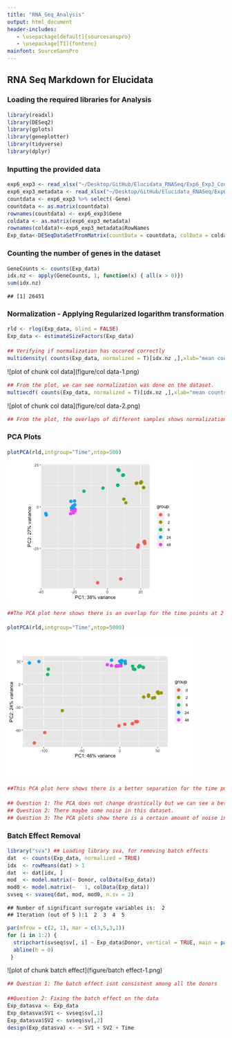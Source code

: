 ```yaml
---
title: "RNA_Seq_Analysis"
output: html_document
header-includes:
   - \usepackage[default]{sourcesanspro}
   - \usepackage[T1]{fontenc}
mainfont: SourceSansPro
---
```




## RNA Seq Markdown for Elucidata

### Loading the required libraries for Analysis

```r
library(readxl)
library(DESeq2)
library(gplots)
library(geneplotter)
library(tidyverse)
library(dplyr)
```

### Inputting the provided data


```r
exp6_exp3 <- read_xlsx("~/Desktop/GitHub/Elucidata_RNASeq/Exp6_Exp3_Counts_Test.xlsx")
exp6_exp3_metadata <- read_xlsx("~/Desktop/GitHub/Elucidata_RNASeq/Exp6_Exp3_Counts_Test_Metadata.xlsx")
countdata <- exp6_exp3 %>% select(-Gene)
countdata <- as.matrix(countdata)
rownames(countdata) <- exp6_exp3$Gene
coldata <- as.matrix(exp6_exp3_metadata)
rownames(coldata)<-exp6_exp3_metadata$RowNames
Exp_data<-DESeqDataSetFromMatrix(countData = countdata, colData = coldata, design = ~ Time)
```

### Counting the number of genes in the dataset


```r
GeneCounts <- counts(Exp_data)
idx.nz <- apply(GeneCounts, 1, function(x) { all(x > 0)})
sum(idx.nz)
```

```
## [1] 26451
```

### Normalization - Applying Regularized logarithm transformation


```r
rld <- rlog(Exp_data, blind = FALSE)
Exp_data <- estimateSizeFactors(Exp_data)

## Verifying if normalization has occured correctly
multidensity( counts(Exp_data, normalized = T)[idx.nz ,],xlab="mean counts", xlim=c(0, 1000))
```

![plot of chunk col data](figure/col data-1.png)

```r
## From the plot, we can see normalization was done on the dataset. 
multiecdf( counts(Exp_data, normalized = T)[idx.nz ,],xlab="mean counts", xlim=c(0, 1000))
```

![plot of chunk col data](figure/col data-2.png)

```r
## From the plot, the overlaps of different samples shows normalization was done on the dataset.  
```


### PCA Plots 


```r
plotPCA(rld,intgroup="Time",ntop=500)
```

![plot of chunk PCA](figure/PCA-1.png)

```r
##The PCA plot here shows there is an overlap for the time points at 2 and 6 hours

plotPCA(rld,intgroup="Time",ntop=5000)
```

![plot of chunk PCA](figure/PCA-2.png)

```r
##This PCA plot here shows there is a better separation for the time points, however due to some overlap for timepoints 6, 24 and 48 hours

## Question 1: The PCA does not change drastically but we can see a better separation between different time points.
## Question 2: There maybe some noise in this dataset.
## Question 3: The PCA plots show there is a certain amount of noise in this dataset. 
```


### Batch Effect Removal



```r
library("sva") ## Loading library sva, for removing batch effects
dat  <- counts(Exp_data, normalized = TRUE)
idx  <- rowMeans(dat) > 1
dat  <- dat[idx, ]
mod  <- model.matrix(~ Donor, colData(Exp_data))
mod0 <- model.matrix(~   1, colData(Exp_data))
svseq <- svaseq(dat, mod, mod0, n.sv = 2)
```

```
## Number of significant surrogate variables is:  2 
## Iteration (out of 5 ):1  2  3  4  5
```

```r
par(mfrow = c(2, 1), mar = c(3,5,3,1))
for (i in 1:2) {
  stripchart(svseq$sv[, i] ~ Exp_data$Donor, vertical = TRUE, main = paste0("SV", i))
  abline(h = 0)
 }
```

![plot of chunk batch effect](figure/batch effect-1.png)

```r
## Question 1: The batch effect isnt consistent among all the donors

##Question 2: Fixing the batch effect on the data
Exp_datasva <- Exp_data
Exp_datasva$SV1 <- svseq$sv[,1]
Exp_datasva$SV2 <- svseq$sv[,2]
design(Exp_datasva) <- ~ SV1 + SV2 + Time
```
